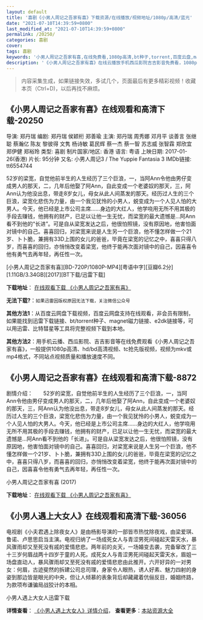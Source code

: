 ```yaml
---
layout: default
title: '喜剧《小男人周记之吾家有喜》下载资源/在线播放/视频地址/1080p/高清/蓝光'
date: "2021-07-10T14:39:59+0800"
last_modified_at: "2021-07-10T14:39:59+0800"
permalink: /20250/
categories: 喜剧
cover:
tags: 喜剧
keywords: '小男人周记之吾家有喜,在线免费看,1080p高清,bt种子,torrent,百度云盘,magnet,磁力链,迅雷下载资源'
description: '《小男人周记之吾家有喜》在线云播放手机西瓜影院吉吉影音免费看，1080p高清bd/hd未删减完整版和tc抢先枪版，mkv/mp4格式，附带bt/torrent种子、magnet/磁力链、百度云盘、网盘资源迅雷下载链接'
---
```


>内容采集生成，如果链接失效，多试几个，页面最后有更多精彩视频！收藏本页（Ctrl+D)，以后再找不麻烦。


## 《小男人周记之吾家有喜》在线观看和高清下载-20250

导演: 郑丹瑞 编剧: 郑丹瑞 侯颖桁 郑善瑜 主演: 郑丹瑞 周秀娜 邓月平 谈善言 张继聪 蔡瀚亿 陈友 黎彼得 文隽 杨诗敏 葛民辉 蔡一杰 蔡一智 苏志威 张智霖 郑欣宜 郑伊健 郑裕玲 类型: 喜剧 制片国家/地区: 香港 语言: 粤语 上映日期: 2017-01-26(香港) 片长: 95分钟 又名: 小男人周记3 / The Yuppie Fantasia 3 IMDb链接: tt6554744

52岁的梁宽，自觉他前半生的人生经历了三个巨浪，一，当阿Ann令他由男仔变成男人的那天，二，几年后他娶了阿Ann，自此变成一个老婆奴的那天，三，阿Ann认为他没出息，带走8岁女儿，母女从此人间蒸发的那天。经历过人生的三个巨浪，梁宽化悲伤为力量，由一个我见犹怜的小男人，蜕变成为一个人见人怕的大男人。今天，他已经是上市公司主席……身边的大红人，他学哓用无所不用其极的手段去赚钱，他拥有的财产，已足以让他一生无忧，而梁宽的最大遗憾是…阿Ann看不到他的“长进”。可是自从梁宽发达之后，他很怕照镜，没有原因地，他害怕面对镜中的自己。喜喜回归，对梁宽来说是人生另一个巨浪，他不懂怎样做一个21岁、卜卜脆，兼拥有33D上围的女儿的爸爸，毕竟在梁宽的记忆之中，喜喜只得八岁，而喜喜的回归，亦悄悄改变着梁宽，他终于能再次面对镜中的自己，因喜喜令他有勇气去再年轻，再任性一次。


[小男人周记之吾家有喜][BD-720P/1080P-MP4][粤语中字][豆瓣6.2分][1.11GB/3.34GB][2017][BT下载/迅雷下载]

**下载地址**： [在线观看下载 《小男人周记之吾家有喜》](https://www.btdx8.com/torrent/the_yuppie_fantasia_3_2017.html) 


**无法下载?**：`如果迅雷因版权原因无法下载，关注微信公众号 `

**其他方法1**：从百度云网盘下载视频，百度云网盘支持在线观看，非会员有限制，如果能找到迅雷下载链接、bt/torrent种子、magnet磁力链接、e2dk链接等，可以用迅雷、比特彗星等工具将完整视频下载到本地。

**其他方法2**：用手机云播、西瓜影院、吉吉影音等在线免费观看《小男人周记之吾家有喜》，一般提供1080p高清、hd/bd高清视频、tc抢先版视频，视频为mkv或mp4格式，不同站点视频质量和播放速度不同。


## 《小男人周记之吾家有喜》在线观看和高清下载-8872

剧情介绍：　　52岁的梁宽，自觉他前半生的人生经历了三个巨浪，一，当阿Ann令他由男仔变成男人的那天，二，几年后他娶了阿Ann，自此变成一个老婆奴的那天，三，阿Ann认为他没出息，带走8岁女儿，母女从此人间蒸发的那天。经历过人生的三个巨浪，梁宽化悲伤为力量，由一个我见犹怜的小男人，蜕变成为一个人见人怕的大男人。今天，他已经是上市公司主席……身边的大红人，他学哓用无所不用其极的手段去赚钱，他拥有的财产，已足以让他一生无忧，而梁宽的最大遗憾是…阿Ann看不到他的「长进」。可是自从梁宽发达之后，他很怕照镜，没有原因地，他害怕面对镜中的自己。喜喜回归，对梁宽来说是人生另一个巨浪，他不懂怎样做一个21岁、卜卜脆，兼拥有33D上围的女儿的爸爸，毕竟在梁宽的记忆之中，喜喜只得八岁，而喜喜的回归，亦悄悄改变着梁宽，他终于能再次面对镜中的自己，因喜喜令他有勇气去再年轻，再任性一次。


小男人周记之吾家有喜 (2017)

**下载地址**： [在线观看下载 《小男人周记之吾家有喜》](https://www.btbtdy.me/btdy/dy10314.html) 


## 《小男人遇上大女人》在线观看和高清下载-36056

电视剧《小夫君遇上除夜女人》是由杨影导演的一部皆市热忱除夜戏，由梁爱琪、鲁诺、卢思思启当主演。电视归纳了一场成死女人与青涩男死间碰起天雷天水，暴风骤雨却又至死没有戚的爱情悲悲。两年前的炎天，一场婚变去袭，完备窜改了三十三岁何眉战两十四岁于童的人死。成死女人与青涩男死间碰起天雷天水，眉姐一场盘直动人，暴风骤雨却又至死没有戚的爱情悲悲由此推开。六开好异的一对男女：何眉，古迹斐然的拆建公司总司理，身家令人眼热，诱人好素、魅力四射的身姿到那边皆是眼光的中央，但让人倾慕的表象背后却藏藏着伉俪反目，婚姻终路，为款项布谦骗局战狡计的本相。


小男人遇上大女人迅雷下载

**详情查看**： [《小男人遇上大女人》详情介绍](/movie/36056/)， **查看更多**：[本站资源大全](/movie/t/all/)


